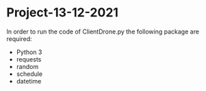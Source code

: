 # Project-13-12-2021





In order to run the code of ClientDrone.py the following package are required:
- Python 3
- requests
- random
- schedule
- datetime 
